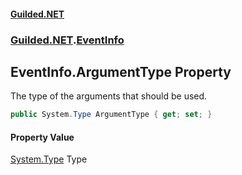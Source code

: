 
#### [Guilded.NET](index 'index')
### [Guilded.NET](index#Guilded_NET 'Guilded.NET').[EventInfo](EventInfo 'Guilded.NET.EventInfo')
## EventInfo.ArgumentType Property
The type of the arguments that should be used.  
```csharp
public System.Type ArgumentType { get; set; }
```

#### Property Value
[System.Type](https://docs.microsoft.com/en-us/dotnet/api/System.Type 'System.Type')
Type
